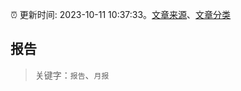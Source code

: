 :alarm_clock: 更新时间: 2023-10-11 10:37:33。[文章来源](/README.md)、[文章分类](/TAGS.md)

## 报告


> 关键字：`报告`、`月报`



